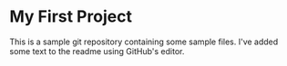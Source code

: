 # My First Project

This is a sample git repository containing some sample files.  I've added some text to the readme using GitHub's editor.
